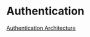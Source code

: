 ---
---

# Authentication

[Authentication Architecture](https://docs.spring.io/spring-security/reference/servlet/authentication/architecture.html)
